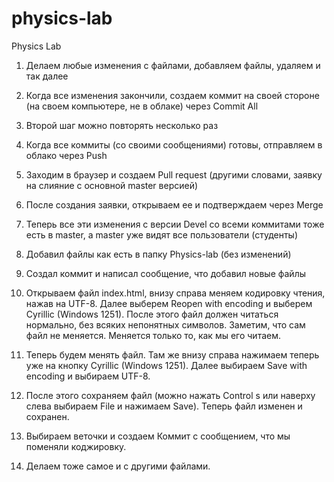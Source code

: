 # physics-lab
Physics Lab

1. Делаем любые изменения с файлами, добавляем файлы, удаляем и так далее
2. Когда все изменения закончили, создаем коммит на своей стороне (на своем компьютере, не в облаке) через Commit All
3. Второй шаг можно повторять несколько раз
4. Когда все коммиты (со своими сообщениями) готовы, отправляем в облако через Push
5. Заходим в браузер и создаем Pull request (другими словами, заявку на слияние с основной master версией)
6. После создания заявки, открываем ее и подтверждаем через Merge
7. Теперь все эти изменения с версии Devel со всеми коммитами тоже есть в master,
   а master уже видят все пользователи (студенты)


1. Добавил файлы как есть в папку Physics-lab (без изменений)
2. Создал коммит и написал сообщение, что добавил новые файлы
3. Открываем файл index.html, внизу справа меняем кодировку чтения, нажав на UTF-8.
   Далее выберем Reopen with encoding и выберем Cyrillic (Windows 1251).
   После этого файл должен читаться нормально, без всяких непонятных символов.
   Заметим, что сам файл не меняется. Меняется только то, как мы его читаем.
4. Теперь будем менять файл. Там же внизу справа нажимаем теперь уже на кнопку Cyrillic (Windows 1251).
   Далее выбираем Save with encoding и выбираем UTF-8.
5. После этого сохраняем файл (можно нажать Control s или наверху слева выбираем File и нажимаем Save).
   Теперь файл изменен и сохранен.
6. Выбираем веточки и создаем Коммит с сообщением, что мы поменяли коджировку.
7. Делаем тоже самое и с другими файлами.
